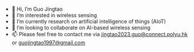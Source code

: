 - 👋 Hi, I’m Guo Jingtao
- 👀 I’m interested in wireless sensing
- 🌱 I’m currently research on artificial intelligence of things (AIoT)
- 💞️ I’m looking to collaborate on AI-based wireless sensing
- 📫 Please feel free to contact me via jingtao2023.guo@connect.polyu.hk or guojingtao1997@gmail.com

<!---
GuoJingtao-1997/GuoJingtao-1997 is a ✨ special ✨ repository because its `README.md` (this file) appears on your GitHub profile.
You can click the Preview link to take a look at your changes.
--->

